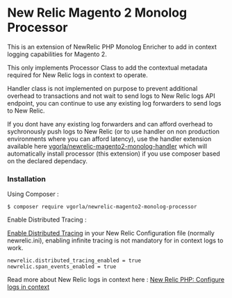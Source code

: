 # New Relic Magento 2 Monolog Processor
This is an extension of NewRelic PHP Monolog Enricher to add in context logging capabilities for Magento 2.

This only implements Processor Class to add the contextual metadata required for New Relic logs in context to operate.

Handler class is not implemented on purpose to prevent additional overhead to transactions and not wait to send logs to New Relic logs API endpoint, you can continue to use any existing log forwarders to send logs to New Relic.

If you dont have any existing log forwarders and can afford overhead to sychronously push logs to New Relic (or to use handler on non production environments where you can afford latency), use the handler extension available here [vgorla/newrelic-magento2-monolog-handler](https://github.com/vikramgorla/newrelic-magento2-monolog-handler) which will automatically install processor (this extension) if you use composer based on the declared dependacy.

### Installation

Using Composer :

```
$ composer require vgorla/newrelic-magento2-monolog-processor
```

Enable Distributed Tracing :

[Enable Distributed Tracing](https://docs.newrelic.com/docs/distributed-tracing/enable-configure/language-agents-enable-distributed-tracing/#php-config) in your New Relic Configuration file (normally newrelic.ini), enabling infinite tracing is not mandatory for in context logs to work.
```
newrelic.distributed_tracing_enabled = true
newrelic.span_events_enabled = true
```
Read more about New Relic logs in context here : 
[New Relic PHP: Configure logs in context](https://docs.newrelic.com/docs/logs/enable-log-management-new-relic/configure-logs-context/configure-logs-context-php/#php-monolog)